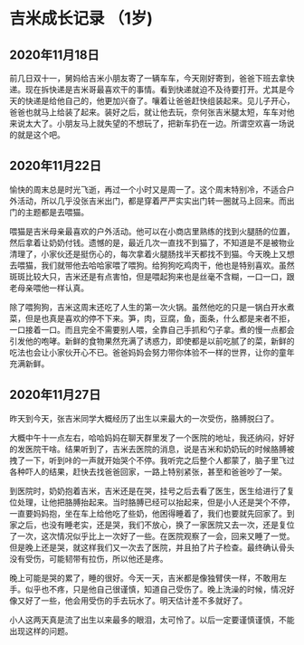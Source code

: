 # 吉米成长记录 （1岁)

## 2020年11月18日

前几日双十一，舅妈给吉米小朋友寄了一辆车车，今天刚好寄到，爸爸下班去拿快递。现在拆快递是吉米哥最喜欢干的事情。看到快递就迫不及待要打开。尤其是今天的快递是给他自己的，他更加兴奋了。嚷着让爸爸赶快组装起来。见儿子开心，爸爸也就马上给装了起来。装好之后，就让他去玩，奈何张吉米腿太短，车车对他来说太大了。小朋友马上就失望的不想玩了，把新车扔在一边。所谓空欢喜一场说的就是这个吧。

## 2020年11月22日

愉快的周末总是时光飞逝，再过一个小时又是周一了。这个周末特别冷，不适合户外活动，所以几乎没张吉米出门，都是穿着严严实实出门转一圈就马上回来。而出门的主题都是去喂猫。

喂猫是吉米母亲最喜欢的户外活动。他可以在小商店里熟练的找到火腿肠的位置，然后拿着让奶奶付钱。遗憾的是，最近几次一直找不到猫了，不知道是不是被物业清理了，小家伙还是挺伤心的，每次拿着火腿肠找半天都找不到猫。今天晚上又想去喂猫，我们就带他去哈哈家喂了喂狗。给狗狗吃鸡肉干，他也是特别喜欢。虽然斑斑比较大只，吉米还是有点害怕，但是喂起狗来也是丝毫不含糊，一口一口，跟老母亲喂他一样认真。

除了喂狗狗，吉米这周末还吃了人生的第一次火锅。虽然他吃的只是一锅白开水煮菜，但是也真是喜欢的停不下来。笋，肉，豆腐，鱼，面条，什么都是来者不拒，一口接着一口。而且完全不需要别人喂，全靠自己手抓和勺子拿。煮的慢一点都会引发他的咆哮。新鲜的食物果然充满了诱惑力，即使都是以前吃腻了的菜，新鲜的吃法也会让小家伙开心不已。爸爸妈妈会努力带你体验不一样的世界，让你的童年充满新鲜。

## 2020年11月27日

昨天到今天，张吉米同学大概经历了出生以来最大的一次受伤，胳膊脱臼了。

大概中午十一点左右，哈哈妈妈在聊天群里发了一个医院的地址，我还纳闷，好好的发医院干啥。结果听到了，吉米去医院的消息，说是吉米和奶奶玩的时候胳膊被拽了一下，听到咔的一声就开始哭个不停。我听完之后整个人都蒙了，脑子里飞过各种吓人的结果，赶快去找爸爸回家，一路上特别紧张，甚至和爸爸吵了一架。

到医院时，奶奶抱着吉米，吉米还是在哭，挂号之后去看了医生，医生给进行了复位处理，让他把胳膊抬起来。当时胳膊已经可以抬起来，但是小人还是哭个不停，一直要妈妈抱，坐在车上给他吃了些奶，他困得睡着了，我们也要就先回家了。到家之后，也没有睡老实，还是哭，我们不放心，换了一家医院又去一次，还是复位了一次，这次情况似乎比上一次好了一些。在医院观察了一会，回来又睡了一觉。但是晚上还是哭，就这样我们又一次去了医院，并且拍了片子检查。最终确认骨头没有受伤，可能韧带有拉伤，所以他还是疼。

晚上可能是哭的累了，睡的很好。今天一天，吉米都是像独臂侠一样，不敢用左手。似乎也不疼，只是他自己很谨慎，知道自己受伤了。晚上洗澡的时候，情况好像又好了一些，他会用受伤的手去玩水了。明天估计差不多就好了。

小人这两天真是流了出生以来最多的眼泪，太可怜了。以后一定要谨慎谨慎，不能出现这样的问题。
